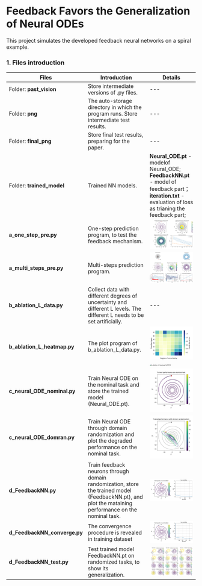 

# Feedback Favors the Generalization of Neural ODEs

This project simulates the developed feedback neural networks on a spiral example.  

### 1. Files introduction

| Files                        | Introduction                                                 | Details                                                      |
| ---------------------------- | ------------------------------------------------------------ | ------------------------------------------------------------ |
| Folder: **past_vision**      | Store intermediate versions of .py files.                    | ---                                                          |
| Folder: **png**              | The auto-storage directory in which the program runs. Store intermediate test results. | ---                                                          |
| Folder: **final_png**        | Store final test results, preparing for the paper.           | ---                                                          |
| Folder: **trained_model**    | Trained NN models.                                           | **Neural_ODE.pt** - modelof Neural_ODE; **FeedbackNN.pt** - model of feedback part；**iteration.txt** - evaluation of loss as trianing the feedback part; |
| **a_one_step_pre.py**        | One-step prediction program, to test the feedback mechanism. | ![a_one_step_pre0902](final_png\a_one_step_pre0902.png)      |
| **a_multi_steps_pre.py**     | Multi-steps prediction program.                              | ![a_multi_steps_pre0828](final_png\a_multi_steps_pre0828.png) |
| **b_ablation_L_data.py**     | Collect data with different degrees of uncertainty and different L levels. The different L needs to be set artificially. | ---                                                          |
| **b_ablation_L_heatmap.py**  | The plot program of b_ablation_L_data.py.                    | <img src="final_png\b_ablation_L_heatmap_sub0902.png" alt="b_ablation_L_heatmap_sub0902" style="zoom: 25%;" /><img src="D:\Code_workspace\GeneralNN\spiral_test\pythonProject1\final_png\b_ablation_L_heatmap_full0902.png" alt="b_ablation_L_heatmap_full0902" style="zoom:25%;" /> |
| **c_neural_ODE_nominal.py**  | Train Neural ODE on the nominal task and store the trained model (Neural_ODE.pt). | <img src="final_png\c_neural_ODE_nominal0902.png" alt="c_neural_ODE_nominal0902" style="zoom:50%;" /> |
| **c_neural_ODE_domran.py**   | Train Neural ODE through domain randomization and plot the degraded performance on the nominal task. | <img src="final_png\c_neural_ODE_domran0902.png" alt="c_neural_ODE_domran0902" style="zoom:50%;" /> |
| **d_FeedbackNN.py**          | Train feedback neurons through domain randomization, store the trained model (FeedbackNN.pt), and plot the mataining performance on the nominal task. | ![d_FeedbackNN0902](final_png\d_FeedbackNN0902.png)          |
| **d_FeedbackNN_converge.py** | The convergence procedure is revealed in training dataset    | ![d_FeedbackNN0903_ite477_conver](final_png\d_FeedbackNN0903_ite477_conver.png) |
| **d_FeedbackNN_test.py**     | Test trained model  FeedbackNN.pt on randomized tasks, to show its generalization. | ![d_FeedbackNN_test0902](final_png\d_FeedbackNN_test0902.png) |

